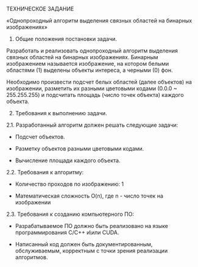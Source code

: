 ТЕХНИЧЕСКОЕ ЗАДАНИЕ

«Однопроходный алгоритм выделения связных областей на бинарных изображениях»

1. Общие положения постановки задачи.

Разработать и реализовать однопроходный алгоритм выделения связных областей на бинарных изображениях. Бинарным изображением называется изображение, на котором белыми областями (1) выделены объекты интереса, а черными (0) фон.

Необходимо произвести подсчет белых областей (далее объектов) на изображении, разметить их разными цветовыми кодами (0.0.0 ~ 255.255.255) и подсчитать площадь (число точек объекта) каждого объекта.

2. Требования к выполнению задачи.

2.1. Разработанный алгоритм должен решать следующие задачи:

* Подсчет объектов.

* Разметку объектов разными цветовыми кодами.

* Вычисление площади каждого объекта.

2.2. Требования к алгоритму:

* Количество проходов по изображению: 1

* Математическая сложность O(n), где n - число точек на изображении

2.3. Требования к созданию компьютерного ПО:

* Разрабатываемое ПО должно быть реализовано на языке программирования C/C++ и\или CUDA.

* Написанный код должен быть документированным, обслуживаемым, корректным с точки зрения реализации алгоритмов.
